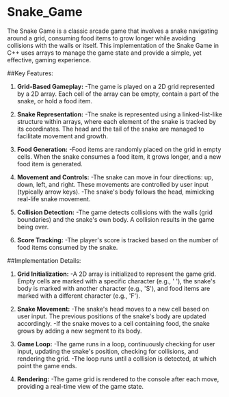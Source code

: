 # Snake_Game

The Snake Game is a classic arcade game that involves a snake navigating around a grid, consuming food items to grow longer while avoiding collisions with the walls or itself. This implementation of the Snake Game in C++ uses arrays to manage the game state and provide a simple, yet effective, gaming experience.

##Key Features:
1. **Grid-Based Gameplay:**
  -The game is played on a 2D grid represented by a 2D array. Each cell of the array can be empty, contain a part of the snake, or hold a food item.

2. **Snake Representation:**
  -The snake is represented using a linked-list-like structure within arrays, where each element of the snake is tracked by its coordinates. The head and the tail of the       snake are managed to facilitate movement and growth.

3. **Food Generation:**
  -Food items are randomly placed on the grid in empty cells. When the snake consumes a food item, it grows longer, and a new food item is generated.

4. **Movement and Controls:**
  -The snake can move in four directions: up, down, left, and right. These movements are controlled by user input (typically arrow keys).
  -The snake's body follows the head, mimicking real-life snake movement.

5. **Collision Detection:**
  -The game detects collisions with the walls (grid boundaries) and the snake's own body. A collision results in the game being over.

6. **Score Tracking:**
  -The player's score is tracked based on the number of food items consumed by the snake.


##Implementation Details:
1. **Grid Initialization:**
  -A 2D array is initialized to represent the game grid. Empty cells are marked with a specific character (e.g., ' '), the snake's body is marked with another character         (e.g., 'S'), and food items are marked with a different character (e.g., 'F').

2. **Snake Movement:**
  -The snake's head moves to a new cell based on user input. The previous positions of the snake's body are updated accordingly.
  -If the snake moves to a cell containing food, the snake grows by adding a new segment to its body.

3. **Game Loop:**
  -The game runs in a loop, continuously checking for user input, updating the snake's position, checking for collisions, and rendering the grid.
  -The loop runs until a collision is detected, at which point the game ends.

4. **Rendering:**
  -The game grid is rendered to the console after each move, providing a real-time view of the game state.

